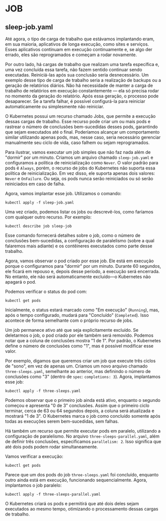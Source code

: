 # JOB
## sleep-job.yaml

Até agora, o tipo de carga de trabalho que estávamos implantando eram, em sua maioria, aplicativos de longa execução, como sites e serviços. Esses aplicativos continuam em execução continuamente e, se algo der errado, eles são reprogramados e começam a rodar novamente.

Por outro lado, há cargas de trabalho que realizam uma tarefa específica e, uma vez concluída essa tarefa, não fazem sentido continuar sendo executadas. Reiniciá-las após sua conclusão seria desnecessário. Um exemplo desse tipo de carga de trabalho seria a realização de backups ou a geração de relatórios diários. Não há necessidade de manter a carga de trabalho de relatórios em execução constantemente — ela só precisa rodar no momento da geração do relatório. Após essa geração, o processo pode desaparecer. Se a tarefa falhar, é possível configurá-la para reiniciar automaticamente ou simplesmente não reiniciar.

O Kubernetes possui um recurso chamado Jobs, que permite a execução dessas cargas de trabalho. Esse recurso pode criar um ou mais pods e rastrear o número de conclusões bem-sucedidas desses pods, garantindo que sejam executados até o final. Poderíamos alcançar um comportamento similar utilizando apenas pods, mas, nesse caso, seria necessário gerenciar manualmente seu ciclo de vida, caso falhem ou sejam reprogramados.

Para ilustrar, vamos executar um job simples que não faz nada além de "dormir" por um minuto. Criamos um arquivo chamado `sleep-job.yaml` e configuramos a política de reinicialização como `Never`. O valor padrão para pods é `Always`, porém, o recurso de jobs do Kubernetes não suporta essa política de reinicialização. Em vez disso, ele suporta apenas dois valores: `Never` e `OnFailure`. Ou seja, os pods nunca serão reiniciados ou só serão reiniciados em caso de falha.

Agora, vamos implantar esse job. Utilizamos o comando:

```
kubectl apply -f sleep-job.yaml
```

Uma vez criado, podemos listar os jobs ou descrevê-los, como faríamos com qualquer outro recurso. Por exemplo:

```
kubectl describe job sleep-job
```

Esse comando fornecerá detalhes sobre o job, como o número de conclusões bem-sucedidas, a configuração de paralelismo (sobre a qual falaremos mais adiante) e os contêineres executados como parte desse trabalho.

Agora, vamos observar o pod criado por esse job. Ele está em execução porque o configuramos para "dormir" por um minuto. Durante 60 segundos, ele ficará em repouso e, depois desse período, a execução será encerrada. No entanto, ele não será automaticamente excluído—o Kubernetes não apagará o pod.

Podemos verificar o status do pod com:

```
kubectl get pods
```

Inicialmente, o status estará marcado como "Em execução" (`Running`), mas, após o tempo configurado, mudará para "Concluído" (`Completed`). Isso acontece de forma semelhante com o próprio recurso de jobs.

Um job permanece ativo até que seja explicitamente excluído. Se deletarmos o job, o pod criado por ele também será removido. Podemos notar que a coluna de conclusões mostra "1 de 1". Por padrão, o Kubernetes define o número de conclusões como "1", mas é possível modificar esse valor.

Por exemplo, digamos que queremos criar um job que execute três ciclos de "sono", em vez de apenas um. Criamos um novo arquivo chamado `three-sleeps.yaml`, semelhante ao anterior, mas definindo o número de conclusões como "3" (dentro de `spec`: `completions: 3`). Agora, implantamos esse job:

```
kubectl apply -f three-sleeps.yaml
```

Podemos observar que o primeiro job ainda está ativo, enquanto o segundo começou e apresenta "0 de 3" conclusões. Assim que o primeiro ciclo terminar, cerca de 63 ou 64 segundos depois, a coluna será atualizada e mostrará "1 de 3". O Kubernetes marca o job como concluído somente após todas as execuções serem bem-sucedidas, sem falhas.

Há também um recurso que permite executar pods em paralelo, utilizando a configuração de paralelismo. No arquivo `three-sleeps-parallel.yaml`, além de definir três conclusões, especificamos `parallelism: 2`. Isso significa que até dois pods podem rodar simultaneamente.

Vamos verificar a execução:

```
kubectl get pods
```

Parece que um dos pods do job `three-sleeps.yaml` foi concluído, enquanto outro ainda está em execução, funcionando sequencialmente. Agora, implantamos o job paralelo:

```
kubectl apply -f three-sleeps-parallel.yaml
```

O Kubernetes criará os pods e permitirá que até dois deles sejam executados ao mesmo tempo, otimizando o processamento dessas cargas de trabalho.